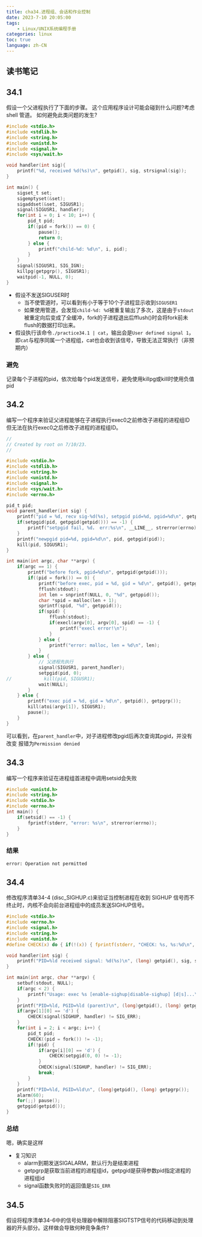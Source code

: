 ```yaml
---
title: cha34.进程组、会话和作业控制
date: 2023-7-10 20:05:00
tags:
    - Linux/UNIX系统编程手册
categories: linux
toc: true
language: zh-CN
---
```


## 读书笔记

## 34.1
假设一个父进程执行了下面的步骤。
这个应用程序设计可能会碰到什么问题?考虑 shell 管道。
如何避免此类问题的发生?
```c
#include <stdio.h>
#include <stdlib.h>
#include <string.h>
#include <unistd.h>
#include <signal.h>
#include <sys/wait.h>

void handler(int sig){
    printf("%d, received %d(%s)\n", getpid(), sig, strsignal(sig));
}

int main() {
    sigset_t set;
    sigemptyset(&set);
    sigaddset(&set, SIGUSR1);
    signal(SIGUSR1, handler);
    for(int i = 0; i < 10; i++) {
        pid_t pid;
        if((pid = fork()) == 0) {
            pause();
            return 0;
        } else {
            printf("child-%d: %d\n", i, pid);
        }
    }
    signal(SIGUSR1, SIG_IGN);
    killpg(getpgrp(), SIGUSR1);
    waitpid(-1, NULL, 0);
}
```

- 假设不发送SIGUSER时
  - 当不使管道时，可以看到有小于等于10个子进程显示收到`SIGUSER1`
  - 如果使用管道，会发现`child-%d: %d`被重复输出了多次，这是由于`stdout`被重定向后变成了全缓冲，fork的子进程退出后fflush()时会将fork前未flush的数据打印出来。
- 假设执行该命令`./practice34.1 | cat`，输出会是`User defined signal 1`，即`cat`与程序同属一个进程组，cat也会收到该信号，导致无法正常执行（非预期内）

### 避免
记录每个子进程的pid，依次给每个pid发送信号，避免使用killpg或kill时使用负值pid

## 34.2
编写一个程序来验证父进程能够在子进程执行exec0之前修改子进程的进程组ID
但无法在执行exec0之后修改子进程的进程组ID。
```c
//
// Created by root on 7/10/23.
//

#include <stdio.h>
#include <stdlib.h>
#include <string.h>
#include <unistd.h>
#include <signal.h>
#include <sys/wait.h>
#include <errno.h>

pid_t pid;
void parent_handler(int sig) {
    printf("pid = %d, recv sig-%d(%s), setpgid pid=%d, pgid=%d\n", getpid(), sig, strsignal(sig), pid, getpgid(getpid()));
    if(setpgid(pid, getpgid(getpid())) == -1) {
        printf("setpgid fail, %d， err:%s\n", __LINE__, strerror(errno));
    }
    printf("newpgid pid=%d, pgid=%d\n", pid, getpgid(pid));
    kill(pid, SIGUSR1);
}

int main(int argc, char **argv) {
    if(argc == 1) {
        printf("before fork, pgid=%d\n", getpgid(getpid()));
        if((pid = fork()) == 0) {
            printf("before exec, pid = %d, gid = %d\n", getpid(), getpgrp());
            fflush(stdout);
            int len = snprintf(NULL, 0, "%d", getppid());
            char *spid = malloc(len + 1);
            sprintf(spid, "%d", getppid());
            if(spid) {
                fflush(stdout);
                if(execl(argv[0], argv[0], spid) == -1) {
                    printf("execl error!\n");
                }
            } else {
                printf("error: malloc, len = %d\n", len);
            }
        } else {
            // 父进程先执行
            signal(SIGUSR1, parent_handler);
            setpgid(pid, 0);
//            kill(pid, SIGUSR1);
            wait(NULL);
        }
    } else {
        printf("exec pid = %d, gid = %d\n", getpid(), getpgrp());
        kill(atoi(argv[1]), SIGUSR1);
        pause();
    }
}
```

可以看到，在`parent_handler`中，对子进程修改pgid后再次查询其pgid，并没有改变
报错为`Permission denied`

## 34.3

编写一个程序来验证在进程组首进程中调用setsid会失败

```c
#include <unistd.h>
#include <string.h>
#include <stdio.h>
#include <errno.h>
int main() {
    if(setsid() == -1) {
        fprintf(stderr, "error: %s\n", strerror(errno));
    }
}
```

### 结果

```sh          
error: Operation not permitted
```

## 34.4

修改程序清单34-4 (disc_SIGHUP.c)来验证当控制进程在收到 SIGHUP 信号而不终止时，内核不会向前台进程组中的成员发送SIGHUP信号。

```c
#include <stdio.h>
#include <errno.h>
#include <signal.h>
#include <string.h>
#include <unistd.h>
#define CHECK(x) do { if(!(x)) { fprintf(stderr, "CHECK: %s, %s:%d\n", strerror(errno), __FILE__, __LINE__); } } while(0)

void handler(int sig) {
    printf("PID=%ld received signal: %d(%s)\n", (long) getpid(), sig, strsignal(sig));
}

int main(int argc, char **argv) {
    setbuf(stdout, NULL);
    if(argc < 2) {
        printf("Usage: exec %s [enable-sighup|disable-sighup] [d|s]...\n", argv[0]);
    }
    printf("PID=%ld, PGID=%ld (parent)\n", (long)getpid(), (long) getpgrp());
    if(argv[1][0] == 'd') {
        CHECK(signal(SIGHUP, handler) != SIG_ERR);
    }
    for(int i = 2; i < argc; i++) {
        pid_t pid;
        CHECK((pid = fork()) != -1);
        if(!pid) {
            if(argv[i][0] == 'd') {
                CHECK(setpgid(0, 0) != -1);
            }
            CHECK(signal(SIGHUP, handler) != SIG_ERR);
            break;
        }
    }
    printf("PID=%ld, PGID=%ld\n", (long)getpid(), (long) getpgrp());
    alarm(60);
    for(;;) pause();
    getpgid(getpid());
}
```

### 总结
嗯，确实是这样

- 复习知识
  - alarm到期发送SIGALARM，默认行为是结束进程
  - getpgrp是获取当前进程的进程组id，getpgid是获得参数pid指定进程的进程组id
  - signal函数失败时的返回值是`SIG_ERR`


## 34.5

假设将程序清单34-6中的信号处理器中解除阻塞SIGTSTP信号的代码移动到处理器的开头部分。这样做会导致何种竞争条件?